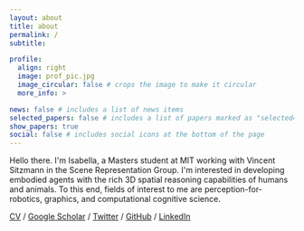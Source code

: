 ```yaml
---
layout: about
title: about
permalink: /
subtitle: 

profile:
  align: right
  image: prof_pic.jpg
  image_circular: false # crops the image to make it circular
  more_info: >

news: false # includes a list of news items
selected_papers: false # includes a list of papers marked as "selected={true}"
show_papers: true
social: false # includes social icons at the bottom of the page
---
```


Hello there. I'm Isabella, a Masters student at MIT working with Vincent Sitzmann in the Scene Representation Group. I'm interested in developing embodied agents with the rich 3D spatial reasoning capabilities of humans and animals. To this end, fields of interest to me are perception-for-robotics, graphics, and computational cognitive science.

[CV](/assets/pdf/Isabella_Yu_CV.pdf) / [Google Scholar](https://scholar.google.com/citations?user=QsGGSlQAAAAJ&hl=en) / [Twitter](x.com/yukary0t3) / [GitHub](https://github.com/yukaryote) / [LinkedIn](https://www.linkedin.com/in/yukaryote)
